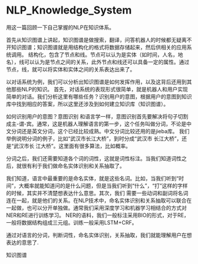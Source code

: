 # NLP_Knowledge_System
用这一篇回顾一下自己掌握的NLP在知识体系。

首先从知识图谱上讲起，知识图谱是做搜索，翻译，问答机器人的时候都无疑离不开知识图谱；知识图谱就是用结构化的格式将数据存储起来，然后供相关的应用系统调用。
结构化，包含了节点和线。节点可以认为是实体（如时间，人名，地名），线可以认为是节点之间的关系，此外节点和线还可以具备一定的属性。通过节点，线，就可以将实体和实体之间的关系表达出来了。

以对话系统为例，我们可以分析出知识图谱是如何发挥作用，以及这背后还用到其他那些NLP的知识。
首先，对话系统的表现形式很简单，就是机器人和用户实现简单的对话。我们分析这里有哪些任务？识别用户的意图，根据用户的意图到知识库中找到相应的答案，所以这里还涉及到如何建立知识库（知识图谱）。

如何识别用户的意图？意图识别
和语言学一样，意图识别首先要解决将句子切割成主-谓-宾。通常，这是机器人理解语言的第一步，这个任务叫做分词，不论是中文分词还是英文分词，这个已经比较成熟。中文分词比较还用的是jieba库。
我们举例说明分词的例子，比如“武汉市长江大桥”，到时分成“武汉市 长江大桥”，还是“武汉市长 江大桥”。这里面有很多算法，比如概率。

分词之后，我们还需要知道各个词的词性，这就是词性标注。当我们知道词性之后，就很有利于我们做命名实体识别和关系抽取了。

我们知道，语言中最重要的是命名实体，就是这些名词。比如，当我们听到“时间”，大概率就能知道问的是什么问题，但是当我们听到“什么”，“打”这样的字样的时候，其实并不清楚想表达什么意思。其次，我们
需要一些动词和副词将名词连在一起，就是他们的关系。在NLP技术中，命名实体识别和关系抽取可以联合在一起做，也可以分开单独做。通常我们采用深度学习和机器学习相结合的方式对NER和RE进行训练学习。
NER的语料，我们一般标注采用BIO的形式，对于RE，一般将数据结构组成三元组。训练一般采用LSTM+CRF。

通过对语言的分词，判断词性，命名实体识别，关系抽取，我们就能理解用户在想表达的意思了.

知识图谱


